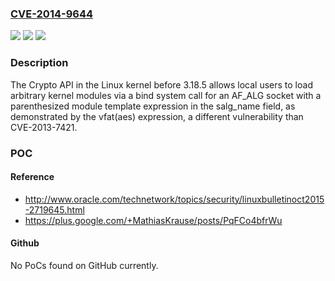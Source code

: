 ### [CVE-2014-9644](https://cve.mitre.org/cgi-bin/cvename.cgi?name=CVE-2014-9644)
![](https://img.shields.io/static/v1?label=Product&message=n%2Fa&color=blue)
![](https://img.shields.io/static/v1?label=Version&message=n%2Fa&color=blue)
![](https://img.shields.io/static/v1?label=Vulnerability&message=n%2Fa&color=brighgreen)

### Description

The Crypto API in the Linux kernel before 3.18.5 allows local users to load arbitrary kernel modules via a bind system call for an AF_ALG socket with a parenthesized module template expression in the salg_name field, as demonstrated by the vfat(aes) expression, a different vulnerability than CVE-2013-7421.

### POC

#### Reference
- http://www.oracle.com/technetwork/topics/security/linuxbulletinoct2015-2719645.html
- https://plus.google.com/+MathiasKrause/posts/PqFCo4bfrWu

#### Github
No PoCs found on GitHub currently.


